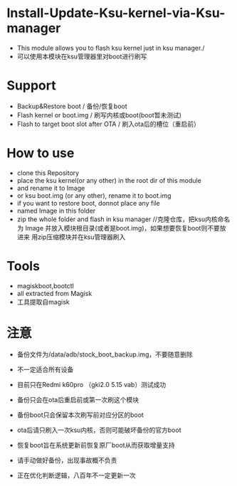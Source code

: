 # Install-Update-Ksu-kernel-via-Ksu-manager
 - This module allows you to flash ksu kernel just in ksu manager./
 - 可以使用本模块在ksu管理器里对boot进行刷写
 
# Support
 - Backup&Restore boot / 备份/恢复boot
 - Flash kernel or boot.img / 刷写内核或boot(boot暂未测试)
 - Flash to target boot slot after OTA / 刷入ota后的槽位（重启前）

# How to use
 - clone this Repository
 - place the ksu kernel(or any other) in the root dir of this module
 - and rename it to Image
 - or ksu boot.img (or any other), rename it to boot.img
 - if you want to restore boot, donnot place any file
 - named Image in this folder
 - zip the whole folder and flash in ksu manager
//克隆仓库，把ksu内核命名为 Image 并放入模块根目录(或者是boot.img)，如果想要恢复boot则不要放进来
用zip压缩模块并在ksu管理器刷入


# Tools
 - magiskboot,bootctl 
 - all extracted from Magisk
 - 工具提取自magisk

# 注意
 - 备份文件为/data/adb/stock_boot_backup.img，不要随意删除
 - 不一定适合所有设备
 - 目前只在Redmi k60pro （gki2.0 5.15 vab）测试成功
 - 备份只会在ota后重启前或第一次刷这个模块
 - 备份boot只会保留本次刷写前对应分区的boot
 - ota后请只刷入一次ksu内核，否则可能破坏备份的官方boot
 - 恢复boot旨在系统更新前恢复原厂boot从而获取增量支持
 - 请手动做好备份，出现事故概不负责

 - 正在优化判断逻辑，八百年不一定更新一次
